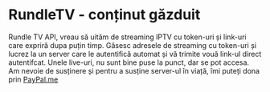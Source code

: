 # RundleTV - conținut găzduit
Rundle TV API, vreau să uităm de streaming IPTV cu token-uri și link-uri care expriră dupa puțin timp. Găsesc adresele de streaming cu token-uri și lucrez la un server care le autentifică automat și vă trimite vouă link-ul direct autentifcat. Unele live-uri, nu sunt bine puse la punct, dar se pot accesa.
Am nevoie de susținere și pentru a susține server-ul în viață, îmi puteți dona prin [PayPal.me](https://paypal.me/ovidiucapraru)
